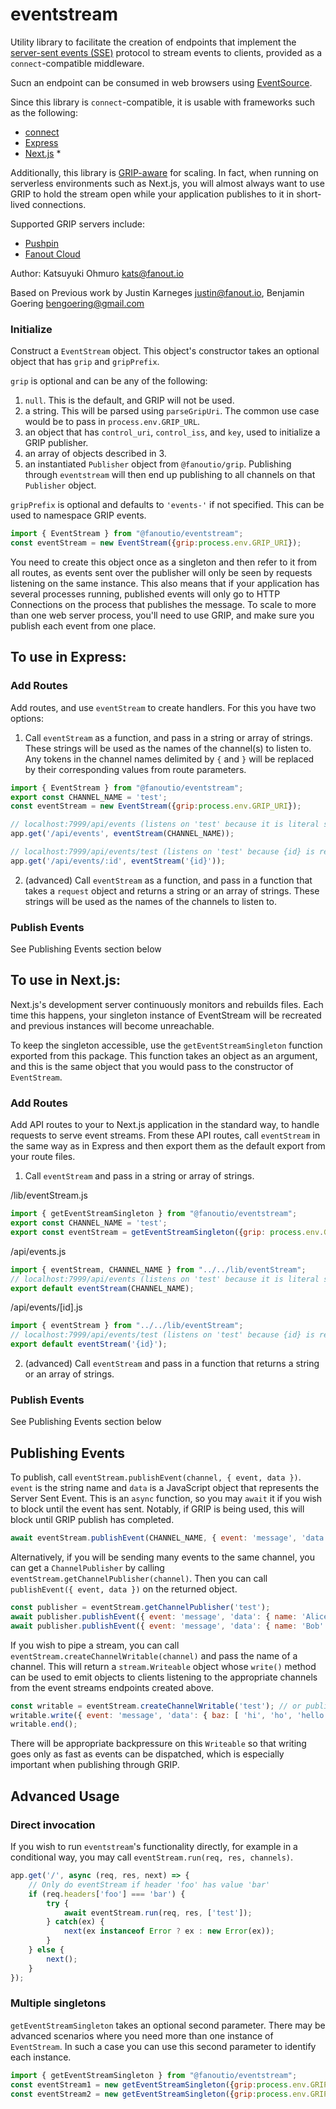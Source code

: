 # eventstream

Utility library to facilitate the creation of endpoints that implement the
[server-sent events (SSE)](https://en.wikipedia.org/wiki/Server-sent_events)
protocol to stream events to clients, provided as a `connect`-compatible middleware.

Sucn an endpoint can be consumed in web browsers using
[EventSource](https://developer.mozilla.org/en-US/docs/Web/API/EventSource).

Since this library is `connect`-compatible, it is usable with frameworks such as the following:

* [connect](https://github.com/senchalabs/Connect)
* [Express](https://expressjs.com/)
* [Next.js](https://nextjs.org/) *

Additionally, this library is [GRIP-aware](http://pushpin.org/docs/protocols/grip/) for scaling.
In fact, when running on serverless environments such as Next.js, you will almost always want
to use GRIP to hold the stream open while your application publishes to it in short-lived connections.

Supported GRIP servers include:

* [Pushpin](http://pushpin.org/)
* [Fanout Cloud](https://fanout.io/cloud/)

Author: Katsuyuki Ohmuro <kats@fanout.io>

Based on Previous work by Justin Karneges <justin@fanout.io>, Benjamin Goering <bengoering@gmail.com>

### Initialize

Construct a `EventStream` object. This object's constructor takes an optional object that
has `grip` and `gripPrefix`.

`grip` is optional and can be any of the following:

1. `null`. This is the default, and GRIP will not be used.
2. a string. This will be parsed using `parseGripUri`.  The common use case would be to pass in `process.env.GRIP_URL`.
3. an object that has `control_uri`, `control_iss`, and `key`, used to initialize a GRIP publisher.
4. an array of objects described in 3.
5. an instantiated `Publisher` object from `@fanoutio/grip`. Publishing through `eventstream` will then end up
publishing to all channels on that `Publisher` object.

`gripPrefix` is optional and defaults to `'events-'` if not specified. This can be used to
namespace GRIP events.

```javascript
import { EventStream } from "@fanoutio/eventstream";
const eventStream = new EventStream({grip:process.env.GRIP_URI});
```

You need to create this object once as a singleton and then refer to it from all routes,
as events sent over the publisher will only be seen by requests listening on
the same instance. This also means that if your application has several processes running,
published events will only go to HTTP Connections on the process that publishes the message.
To scale to more than one web server process, you'll need to use GRIP, and make sure you
publish each event from one place.  

## To use in Express:

### Add Routes

Add routes, and use `eventStream` to create handlers. For this you have two options:

1. Call `eventStream` as a function, and pass in a string or array of strings. These strings will be used
as the names of the channel(s) to listen to. Any tokens in the channel names delimited by `{` and `}` will be replaced
by their corresponding values from route parameters.

```javascript
import { EventStream } from "@fanoutio/eventstream";
export const CHANNEL_NAME = 'test';
const eventStream = new EventStream({grip:process.env.GRIP_URI});

// localhost:7999/api/events (listens on 'test' because it is literal string passed in)
app.get('/api/events', eventStream(CHANNEL_NAME));

// localhost:7999/api/events/test (listens on 'test' because {id} is replaced by route parameter)
app.get('/api/events/:id', eventStream('{id}'));
```

2. (advanced) Call `eventStream` as a function, and pass in a function that takes a `request` object and returns
a string or an array of strings. These strings will be used as the names of the channels to listen to.

### Publish Events

See Publishing Events section below

## To use in Next.js:

Next.js's development server continuously monitors and rebuilds files.
Each time this happens, your singleton instance of EventStream
will be recreated and previous instances will become unreachable.

To keep the singleton accessible, use the `getEventStreamSingleton`
function exported from this package. This function takes an object as
an argument, and this is the same object that you would pass to the
constructor of `EventStream`.

### Add Routes

Add API routes to your to Next.js application in the standard way, to handle requests to serve
event streams. From these API routes, call `eventStream` in the same way as in Express
and then export them as the default export from your route files. 

1. Call `eventStream` and pass in a string or array of strings.

/lib/eventStream.js
```javascript
import { getEventStreamSingleton } from "@fanoutio/eventstream";
export const CHANNEL_NAME = 'test';
export const eventStream = getEventStreamSingleton({grip: process.env.GRIP_URL});
```

/api/events.js
```javascript
import { eventStream, CHANNEL_NAME } from "../../lib/eventStream";
// localhost:7999/api/events (listens on 'test' because it is literal string passed in)
export default eventStream(CHANNEL_NAME);
```

/api/events/[id].js
```javascript
import { eventStream } from "../../lib/eventStream";
// localhost:7999/api/events/test (listens on 'test' because {id} is replaced by route parameter)
export default eventStream('{id}');
```

2. (advanced) Call `eventStream` and pass in a function that returns a string or an
array of strings.

### Publish Events

See Publishing Events section below

## Publishing Events

To publish, call `eventStream.publishEvent(channel, { event, data })`.
`event` is the string name and `data` is a JavaScript object that represents the Server Sent
Event. This is an `async` function, so you may `await` it if you wish to block until the event
has sent. Notably, if GRIP is being used, this will block until GRIP publish has completed.  

```javascript
await eventStream.publishEvent(CHANNEL_NAME, { event: 'message', 'data': { name: 'John' } });
```

Alternatively, if you will be sending many events to the same channel, you can get a
`ChannelPublisher` by calling `eventStream.getChannelPublisher(channel)`.
Then you can call `publishEvent({ event, data })` on the returned object.

```javascript
const publisher = eventStream.getChannelPublisher('test');
await publisher.publishEvent({ event: 'message', 'data': { name: 'Alice' } });
await publisher.publishEvent({ event: 'message', 'data': { name: 'Bob' } });
```

If you wish to pipe a stream, you can call `eventStream.createChannelWritable(channel)` and
pass the name of a channel. This will return a `stream.Writeable` object whose `write()` method can
be used to emit objects to clients listening to the appropriate channels from the event streams
endpoints created above.

```javascript
const writable = eventStream.createChannelWritable('test'); // or publisher.createWritable()
writable.write({ event: 'message', 'data': { baz: [ 'hi', 'ho', 'hello', ] } });
writable.end();
```

There will be appropriate backpressure on this `Writeable` so that
writing goes only as fast as events can be dispatched, which is especially important when
publishing through GRIP.

## Advanced Usage

### Direct invocation

If you wish to run `eventstream`'s functionality directly, for example
in a conditional way, you may call `eventStream.run(req, res, channels)`.

```javascript
app.get('/', async (req, res, next) => {
    // Only do eventStream if header 'foo' has value 'bar' 
    if (req.headers['foo'] === 'bar') {
        try {
            await eventStream.run(req, res, ['test']);
        } catch(ex) {
            next(ex instanceof Error ? ex : new Error(ex));
        }
    } else {
        next();
    }
});
```

### Multiple singletons

`getEventStreamSingleton` takes an optional second parameter.
There may be advanced scenarios where you need more than one instance of
`EventStream`. In such a case you can use this second parameter
to identify each instance.

```javascript
import { getEventStreamSingleton } from "@fanoutio/eventstream";
const eventStream1 = new getEventStreamSingleton({grip:process.env.GRIP_URI_1});
const eventStream2 = new getEventStreamSingleton({grip:process.env.GRIP_URI_2});
```